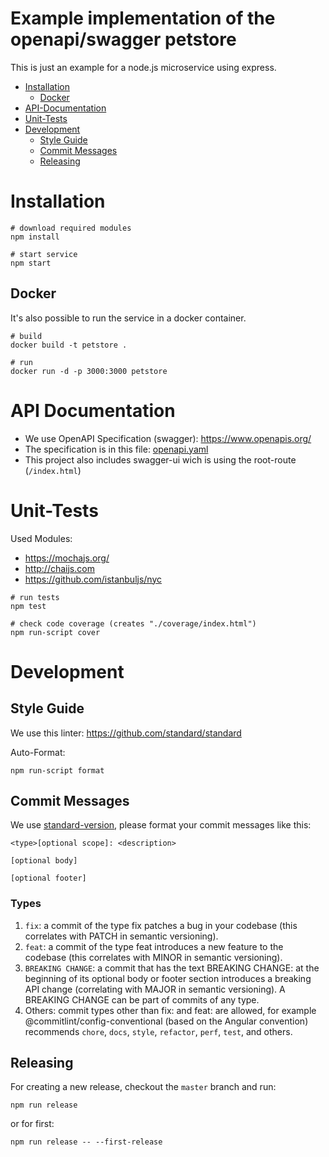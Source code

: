 # Example implementation of the openapi/swagger petstore

This is just an example for a node.js microservice using express.

* [Installation](#Installation)
  * [Docker](#Docker)
* [API-Documentation](#API-Documentation)
* [Unit-Tests](#Unit-Tests)
* [Development](#Development)
  * [Style Guide](#Style-Guide)
  * [Commit Messages](#Commit-Messages)
  * [Releasing](#Releasing)

# Installation
```shell
# download required modules
npm install

# start service
npm start
```
## Docker

It's also possible to run the service in a docker container.

```shell
# build
docker build -t petstore .

# run
docker run -d -p 3000:3000 petstore
```

# API Documentation

* We use OpenAPI Specification (swagger): https://www.openapis.org/
* The specification is in this file: [openapi.yaml](swaggerui-dist/openapi.yaml)
* This project also includes swagger-ui wich is using the root-route (`/index.html`)

# Unit-Tests

Used Modules:
* https://mochajs.org/
* http://chaijs.com
* https://github.com/istanbuljs/nyc

```shell
# run tests
npm test

# check code coverage (creates "./coverage/index.html")
npm run-script cover
```

# Development

## Style Guide

We use this linter: https://github.com/standard/standard

Auto-Format:

`npm run-script format`

## Commit Messages

We use [standard-version](https://github.com/conventional-changelog/standard-version), please format your commit messages like this:

```
<type>[optional scope]: <description>

[optional body]

[optional footer]
```

### Types

1. `fix`: a commit of the type fix patches a bug in your codebase (this correlates with PATCH in semantic versioning).
2. `feat`: a commit of the type feat introduces a new feature to the codebase (this correlates with MINOR in semantic versioning).
3. `BREAKING CHANGE`: a commit that has the text BREAKING CHANGE: at the beginning of its optional body or footer section introduces a breaking API change (correlating with MAJOR in semantic versioning). A BREAKING CHANGE can be part of commits of any type.
4. Others: commit types other than fix: and feat: are allowed, for example @commitlint/config-conventional (based on the Angular convention) recommends `chore`, `docs`, `style`, `refactor`, `perf`, `test`, and others.

## Releasing
For creating a new release, checkout the `master` branch and run:

`npm run release`

or for first:

`npm run release -- --first-release`

